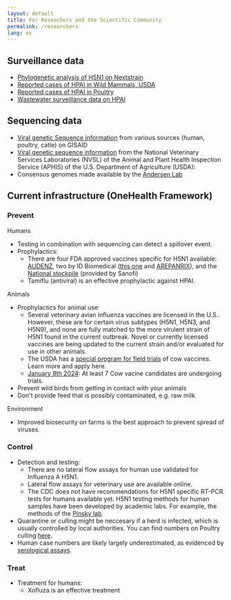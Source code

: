 ```yaml
---
layout: default
title: For Reseachers and the Scientific Community
permalink: /researchers
lang: es
---
```


## Surveillance data
- [Phylogenetic analysis of H5N1 on Nextstrain](https://nextstrain.org/avian-flu/h5n1/ha/all-time@2024-06-18)
- [Reported cases of HPAI in Wild Mammals, USDA](https://www.aphis.usda.gov/livestock-poultry-disease/avian/avian-influenza/hpai-detections/mammals)
- [Reported cases of HPAI in Poultry](https://publicdashboards.dl.usda.gov/t/MRP_PUB/views/VS_Avian_HPAIConfirmedDetections2022/HPAI2022ConfirmedDetections?%3Aembed=y&%3AisGuestRedirectFromVizportal=y)
- [Wastewater surveillance data on HPAI](https://data.wastewaterscan.org/)

## Sequencing data
- [Viral genetic Sequence information](https://gisaid.org/) from various sources (human, poultry, catle) on GISAID
- [Viral genetic sequence information](https://www.ncbi.nlm.nih.gov/bioproject/PRJNA1102327) from the National Veterinary Services Laboratories (NVSL) of the Animal and Plant Health Inspection Service (APHIS) of the U.S. Department of Agriculture (USDA): 
- Consensus genomes made available by the [Andersen Lab](https://github.com/andersen-lab/avian-influenza)

## Current infrastructure (OneHealth Framework)

### Prevent
Humans
- Testing in combination with sequencing can detect a spillover event.
- Prophylactics: 
    - There are four FDA approved vaccines specific for H5N1 available: [AUDENZ](https://www.fda.gov/vaccines-blood-biologics/audenz), two by ID Biomedical ([this one](https://www.fda.gov/vaccines-blood-biologics/vaccines/influenza-h5n1-virus-monovalent-vaccine-adjuvanted) and [AREPANRIX](https://www.fda.gov/vaccines-blood-biologics/arepanrix)), and the [National stockpile](https://www.fda.gov/vaccines-blood-biologics/vaccines/influenza-virus-vaccine-h5n1-national-stockpile) (provided by Sanofi)
    - Tamiflu (antiviral) is an effective prophylactic against HPAI.

Animals
- Prophylactics for animal use: 
    - Several veterinary avian influenza vaccines are licensed in the U.S.. However, these are for certain virus subtypes (H5N1, H5N3, and H5N9), and none are fully matched to the more virulent strain of H5N1 found in the current outbreak. Novel or currently licensed vaccines are being updated to the current strain and/or evaluated for use in other animals.
    - The USDA has a [special program for field trials](https://www.aphis.usda.gov/news/program-update/cvb-notice-24-13-field-studies-nonviable-non-replicating-veterinary-vaccines) of cow vaccines. Learn more and apply here.
    - [January 8th 2024](https://www.usda.gov/about-usda/news/press-releases/2025/01/08/us-department-agriculture-announces-15-additional-states-onboard-national-milk-testing-strategy-h5n1): At least 7 Cow vacine candidates are undergoing trials.
- Prevent wild birds from getting in contact with your animals
- Don't provide feed that is possibly contaminated, e.g. raw milk

Environment
- Improved biosecurity on farms is the best approach to prevent spread of viruses.

### Control
- Detection and testing:
    - There are no lateral flow assays for human use validated for Influenza A H5N1. 
    - Lateral flow assays for veterinary use are available online. 
    - The CDC does not have recommendations for H5N1 specific RT-PCR tests for humans available yet. H5N1 testing methods for human samples have been developed by academic labs. For example, the methods of the [Pinsky lab](https://www.sciencedirect.com/science/article/pii/S1386653224000854?via%3Dihub).
- Quarantine or culling might be neccesary if a herd is infected, which is usually controlled by local authorities. You can find numbers on Poultry culling [here](https://publicdashboards.dl.usda.gov/t/MRP_PUB/views/VS_Avian_HPAIConfirmedDetections2022/HPAI2022ConfirmedDetections).
- Human case numbers are likely largely underestimated, as evidenced by [serological assays](https://www.cdc.gov/mmwr/volumes/73/wr/mm7344a3.htm).

### Treat
- Treatment for humans:
    - Xofluza is an effective treatment
